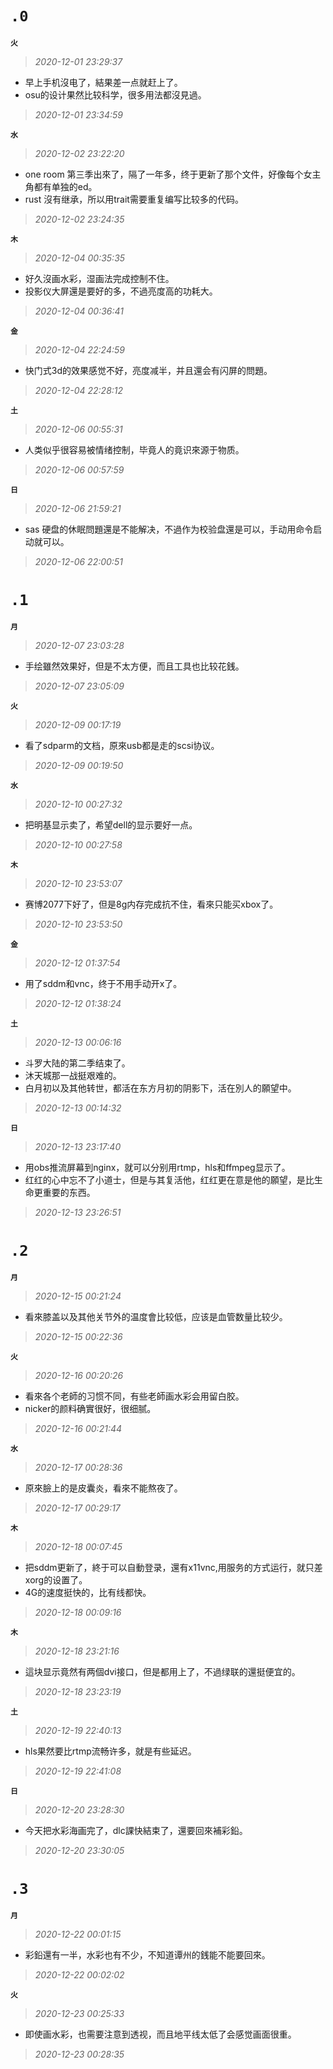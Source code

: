 **`.0`**
========
**`火`**
>*2020-12-01 23:29:37*
- 早上手机沒电了，結果差一点就赶上了。
- osu的设计果然比较科学，很多用法都沒見過。
>*2020-12-01 23:34:59*

**`水`**
>*2020-12-02 23:22:20*
- one room 第三季出來了，隔了一年多，终于更新了那个文件，好像每个女主角都有单独的ed。
- rust 沒有继承，所以用trait需要重复编写比较多的代码。
>*2020-12-02 23:24:35*

**`木`**
>*2020-12-04 00:35:35*
- 好久沒画水彩，湿画法完成控制不住。
- 投影仪大屏還是要好的多，不過亮度高的功耗大。
>*2020-12-04 00:36:41*

**`金`**
>*2020-12-04 22:24:59*
- 快门式3d的效果感觉不好，亮度减半，并且還会有闪屏的問題。
>*2020-12-04 22:28:12*

**`土`**
>*2020-12-06 00:55:31*
- 人类似乎很容易被情绪控制，毕竟人的竟识來源于物质。
>*2020-12-06 00:57:59*

**`日`**
>*2020-12-06 21:59:21*
- sas 硬盘的休眠問題還是不能解决，不過作为校验盘還是可以，手动用命令启动就可以。
>*2020-12-06 22:00:51*

**`.1`**
========
**`月`**
>*2020-12-07 23:03:28*
- 手绘雖然效果好，但是不太方便，而且工具也比较花銭。
>*2020-12-07 23:05:09*

**`火`**
>*2020-12-09 00:17:19*
- 看了sdparm的文档，原來usb都是走的scsi协议。
>*2020-12-09 00:19:50*

**`水`**
>*2020-12-10 00:27:32*
- 把明基显示卖了，希望dell的显示要好一点。
>*2020-12-10 00:27:58*

**`木`**
>*2020-12-10 23:53:07*
- 赛博2077下好了，但是8g内存完成抗不住，看來只能买xbox了。
>*2020-12-10 23:53:50*

**`金`**
>*2020-12-12 01:37:54*
- 用了sddm和vnc，终于不用手动开x了。
>*2020-12-12 01:38:24*

**`土`**
>*2020-12-13 00:06:16*
- 斗罗大陆的第二季结束了。
- 沐天城那一战挺艰难的。
- 白月初以及其他转世，都活在东方月初的阴影下，活在別人的願望中。
>*2020-12-13 00:14:32*

**`日`**
>*2020-12-13 23:17:40*
- 用obs推流屏幕到nginx，就可以分别用rtmp，hls和ffmpeg显示了。
- 红红的心中忘不了小道士，但是与其复活他，红红更在意是他的願望，是比生命更重要的东西。
>*2020-12-13 23:26:51*

**`.2`**
========
**`月`**
>*2020-12-15 00:21:24*
- 看來膝盖以及其他关节外的温度會比较低，应该是血管数量比较少。
>*2020-12-15 00:22:36*

**`火`**
>*2020-12-16 00:20:26*
- 看來各个老師的习惯不同，有些老師画水彩会用留白胶。
- nicker的颜料确實很好，很细腻。
>*2020-12-16 00:21:44*

**`水`**
>*2020-12-17 00:28:36*
- 原來臉上的是皮囊炎，看來不能熬夜了。
>*2020-12-17 00:29:17*

**`木`**
>*2020-12-18 00:07:45*
- 把sddm更新了，終于可以自動登录，還有x11vnc,用服务的方式运行，就只差xorg的设置了。
- 4G的速度挺快的，比有线都快。
>*2020-12-18 00:09:16*

**`木`**
>*2020-12-18 23:21:16*
- 這块显示竟然有两個dvi接口，但是都用上了，不過绿联的還挺便宜的。
>*2020-12-18 23:23:19*

**`土`**
>*2020-12-19 22:40:13*
- hls果然要比rtmp流畅许多，就是有些延迟。
>*2020-12-19 22:41:08*

**`日`**
>*2020-12-20 23:28:30*
- 今天把水彩海画完了，dlc課快結束了，還要回來補彩鉛。
>*2020-12-20 23:30:05*

**`.3`**
========
**`月`**
>*2020-12-22 00:01:15*
- 彩鉛還有一半，水彩也有不少，不知道谭州的銭能不能要回來。
>*2020-12-22 00:02:02*

**`火`**
>*2020-12-23 00:25:33*
- 即使画水彩，也需要注意到透视，而且地平线太低了会感觉画面很重。
>*2020-12-23 00:28:35*